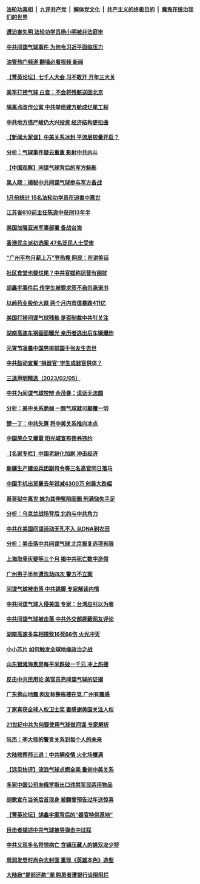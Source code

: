 ####  [法轮功真相](../../../../basic/blob/master/README.md?t=02070812) &nbsp;|&nbsp; [九评共产党](../../../../9ping.md/blob/master/README.md?t=02070812) &nbsp;|&nbsp; [解体党文化](../../../../jtdwh.md/blob/master/README.md?t=02070812)  &nbsp;|&nbsp; [共产主义的终极目的](../../../../gczydzjmd.md/blob/master/README.md?t=02070812) &nbsp;|&nbsp; [魔鬼在统治我们的世界](../../../../mgztzwmdsj.md/blob/master/README.md?t=02070812) 

#### [遭迫害失明 法轮功学员杨小明被非法庭审](../pages/nsc413/n13920152.md?t=02070812) 

#### [中共间谍气球事件 为何令习近平面临压力](../pages/nsc413/n13924131.md?t=02070812) 

#### [油管热门频道 翻墙必看视频 新闻](http://129.146.143.75:81/youtube.html?02070812)

#### [【菁英论坛】七千人大会 习不敢开 开年三大关](../pages/nsc413/n13924144.md?t=02070812) 

#### [美军打捞气球 白宫：不会将残骸送回北京](../pages/nsc413/n13924118.md?t=02070812) 

#### [隔离点改作公寓 中共举债建方舱成烂尾工程](../pages/nsc413/n13924106.md?t=02070812) 

#### [中共地方债严峻仍大兴投资 经济结构更扭曲](../pages/nsc413/n13924082.md?t=02070812) 

#### [【新闻大家谈】中美关系冰封 平流层较量开启？](../pages/nsc413/n13924005.md?t=02070812) 

#### [分析：气球事件疑云重重 影射中共内斗](../pages/nsc413/n13924062.md?t=02070812) 

#### [【中国观察】间谍气球背后的军方魅影](../pages/nsc413/n13923490.md?t=02070812) 

#### [吴人晓：揭秘中共间谍气球参与军方备战](../pages/nsc413/n13923992.md?t=02070812) 

#### [1月份统计 15名法轮功学员在迫害中离世](../pages/nsc413/n13922556.md?t=02070812) 

#### [江苏省610前主任陈逸中获刑13年半](../pages/nsc413/n13923881.md?t=02070812) 

#### [美国加强亚洲军事部署 备战台海](../pages/nsc413/n13923308.md?t=02070812) 

#### [香港民主派初选案 47名泛民人士受审](../pages/nsc413/n13923875.md?t=02070812) 

#### [“广州平均月薪上万”登热搜 网民：在讲笑话](../pages/nsc413/n13923780.md?t=02070812) 


#### [社区食堂也要烂尾？中共官媒称运营有困扰](../pages/nsc413/n13923831.md?t=02070812) 

#### [胡鑫宇事件后 传学生被要求签不自杀承诺书](../pages/nsc413/n13923673.md?t=02070812) 


#### [以岭药业股价大跌 两个月内市值暴跌411亿](../pages/nsc413/n13923641.md?t=02070812) 

#### [美国打捞间谍气球残骸 是否制裁中共引关注](../pages/nsc413/n13923512.md?t=02070812) 

#### [湖南高速车祸画面曝光 亲历者逃出后车辆爆炸](../pages/nsc413/n13923497.md?t=02070812) 

#### [元宵节凌晨中国男排前国手张友生去世](../pages/nsc413/n13923601.md?t=02070812) 

#### [中共鼓动宣誓“捐器官”学生成器官供体？](../pages/nsc413/n13923403.md?t=02070812) 


#### [三退声明精选（2023/02/05）](../pages/nsc413/n13923566.md?t=02070812) 

#### [中共为间谍气球狡辩 余茂春：谎话无法圆](../pages/nsc413/n13923437.md?t=02070812) 

#### [分析：美中关系脆弱 一颗气球就可颠覆一切](../pages/nsc413/n13923439.md?t=02070812) 

#### [楚一丁：中共失算 将中美关系推向冰点](../pages/nsc413/n13923448.md?t=02070812) 

#### [中国房企又爆雷 阳光城宣布债券违约](../pages/nsc413/n13923436.md?t=02070812) 

#### [【名家专栏】中国老龄化加剧 冲击经济](../pages/nsc413/n13919481.md?t=02070812) 

#### [新疆生产建设兵团副司令等三名高官同日落马](../pages/nsc413/n13923399.md?t=02070812) 

#### [中国手机出货量去年锐减4300万 创最大跌幅](../pages/nsc413/n13923358.md?t=02070812) 

#### [哥哥狱中离世 妹为其伸冤陷囹圄 刑满恸失手足](../pages/nsc413/n13923025.md?t=02070812) 

#### [分析：乌克兰战场背后 北约与中共角力](../pages/nsc413/n13923347.md?t=02070812) 

#### [中共在美国间谍活动无孔不入 从DNA到农田](../pages/nsc413/n13923302.md?t=02070812) 

#### [分析：美击落中共间谍气球 北京报复选项有限](../pages/nsc413/n13923349.md?t=02070812) 

#### [上海取骨灰要等三个月 揭中共死亡数字造假](../pages/nsc413/n13923327.md?t=02070812) 

#### [广州男子半年遭洗劫四次 警方不立案](../pages/nsc413/n13923043.md?t=02070812) 

#### [间谍气球被击落 中共跳脚 专家解读内情](../pages/nsc413/n13923181.md?t=02070812) 

#### [中共间谍气球入侵美国 专家：台湾应引以为鉴](../pages/nsc413/n13923007.md?t=02070812) 

#### [中共间谍气球被击落 中共外交部屏蔽网友评论](../pages/nsc413/n13923127.md?t=02070812) 


#### [湖南高速多车相撞致16死66伤 火光冲天](../pages/nsc413/n13923041.md?t=02070812) 

#### [小小芯片 如何触发全球地缘政治之战](../pages/nsc413/n13920548.md?t=02070812) 

#### [山东银滩海景房每平米跌破一千元 冲上热搜](../pages/nsc413/n13922897.md?t=02070812) 

#### [反击中共民用论 美官员亮间谍气球的证据](../pages/nsc413/n13922833.md?t=02070812) 

#### [广东佛山地震 网友称整栋楼在晃 广州有震感](../pages/nsc413/n13922876.md?t=02070812) 

#### [丁家喜获全球人权卫士奖 妻感谢美国关注人权](../pages/nsc413/n13922835.md?t=02070812) 

#### [21世纪中共为何要使用气球做间谍 专家解析](../pages/nsc413/n13922755.md?t=02070812) 

#### [阮杰：李大师的警言关系到每个人的未来](../pages/nsc413/n13922767.md?t=02070812) 

#### [大陆殡葬师三退：中共瞒疫情 火化场爆满](../pages/nsc413/n13921671.md?t=02070812) 

#### [【远见快评】流浪气球点燃全美 重创中美关系](../pages/nsc413/n13922513.md?t=02070812) 

#### [多家中国公司向俄罗斯出口违禁军民两用物品](../pages/nsc413/n13922713.md?t=02070812) 

#### [胡歌宣布当爸后首现身 被翻曾预告过年送惊喜](../pages/nsc413/n13922703.md?t=02070812) 

#### [【菁英论坛】胡鑫宇案背后的“器官特供基地”](../pages/nsc413/n13922698.md?t=02070812) 

#### [目击者描述中共气球被导弹击中过程](../pages/nsc413/n13922715.md?t=02070812) 

#### [中共又现多名将领病亡 含镇压藏人的姚双龙少将](../pages/nsc413/n13922709.md?t=02070812) 

#### [周润发登时尚杂志封面 重现《英雄本色》造型](../pages/nsc413/n13922643.md?t=02070812) 

#### [大陆掀“提前还款”潮 购房者遭银行设限阻拦](../pages/nsc413/n13922681.md?t=02070812) 

<img src='http://gfw-breaker.win/goodnews/indexes/nsc413.md' width='0px' height='0px'/>
